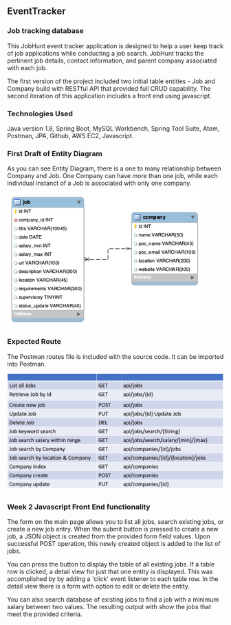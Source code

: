 ## EventTracker

### Job tracking database

This JobHunt event tracker application is designed to help a user keep track of job applications while conducting a job search. JobHunt tracks the pertinent job details, contact information, and parent company associated with each job.  

The first version of the project included two initial table entities - Job and Company build with RESTful API that provided full CRUD capability.  The second iteration of this application includes a front end using javascript.  

### Technologies Used

Java version 1.8, Spring Boot, MySQL Workbench, Spring Tool Suite, Atom, Postman, JPA, Github, AWS EC2,
Javascript.

### First Draft of Entity Diagram

As you can see Entity Diagram, there is a one to many relationship between Company and Job. One Company can have more than one job, while each individual instanct of a Job is associated with only one company.

![Alt text](https://github.com/Eagle-Fang/EventTrackerProject/blob/main/DB/erdiagram.png)



### Expected Route
The Postman routes file is included with the source code.  It can be imported into Postman.   

![Alt text](https://github.com/Eagle-Fang/EventTrackerProject/blob/main/Postman/RoutesTable.png)


### Week 2 Javascript Front End functionality

The form on the main page allows you to list all jobs, search existing jobs, or create a new job entry. When the submit button is pressed to create a new job, a JSON object is created from the provided form field values. Upon successful POST operation, this newly created object is added to the list of jobs.  

You can press the button to display the table of all existing jobs. If a table row is clicked, a detail view for just that one entity is displayed. This was accomplished by by adding a 'click' event listener to each table row.  In the detail view there is a form with option to edit or delete the entity.

You can also search database of existing jobs to find a job with a minimum salary between two values.  The resulting output with show the jobs that meet the provided criteria.

